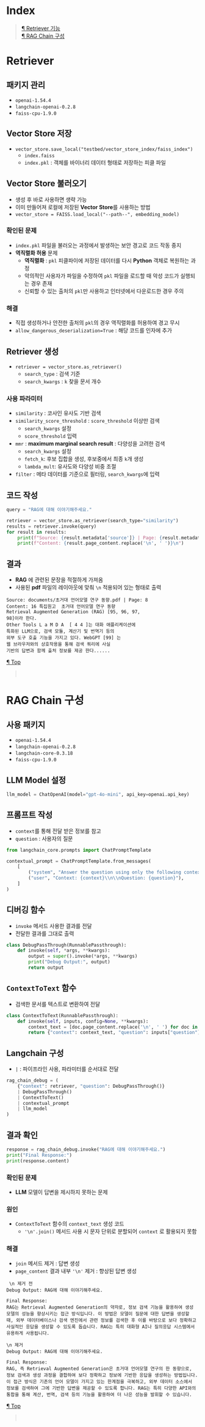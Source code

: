 # Index

>[¶ Retriever 기능](#retriever)<br>
>[¶ RAG Chain 구성](#rag-chain-구성)

# Retriever

## 패키지 관리
- `openai-1.54.4`
- `langchain-openai-0.2.8`
- `faiss-cpu-1.9.0`

## Vector Store 저장
- `vector_store.save_local("testbed/vector_store_index/faiss_index")`
  - `index.faiss`
  - `index.pkl` : 객체를 바이너리 데이터 형태로 저장하는 피클 파일

## Vector Store 불러오기
- 생성 후 바로 사용하면 생략 가능
- 이미 만들어져 로컬에 저장된 **Vector Store**를 사용하는 방법
- `vector_store = FAISS.load_local("--path--", embedding_model)`

### 확인된 문제
- `index.pkl` 파일을 불러오는 과정에서 발생하는 보안 경고로 코드 작동 중지
- **역직렬화 허용** 문제
  - **역직렬화** : `pkl` 피클파이에 저장된 데이터를 다시 **Python** 객체로 복원하는 과정
  - 악의적인 사용자가 파일을 수정하여 `pkl` 파일을 로드할 때 악성 코드가 실행되는 경우 존재
  - 신뢰할 수 있는 출처의 `pkl`만 사용하고 인터넷에서 다운로드한 경우 주의

### 해결
- 직접 생성하거나 안전한 출처의 `pkl`의 경우 역직렬화를 허용하여 경고 무시
- `allow_dangerous_deserialization=True` : 해당 코드를 인자에 추가

## Retriever 생성
- `retriever = vector_store.as_retriever()`
  - `search_type` : 검색 기준
  - `search_kwargs` : `k` 찾을 문서 개수

### 사용 파라미터
- `similarity` : 코사인 유사도 기반 검색
- `similarity_score_threshold` : `score_threshold` 이상만 검색
  - `search_kwargs` 설정
  - `score_threshold` 입력
- `mmr` : **maximum marginal search result** : 다양성을 고려한 검색
  - `search_kwargs` 설정
  - `fetch_k`: 후보 집합을 생성, 후보중에서 최종 `k`개 생성
  - `lambda_mult`: 유사도와 다양성 비중 조절
- `filter` : 메타 데이터를 기준으로 필터링, `search_kwargs`에 입력

## 코드 작성

```py
query = "RAG에 대해 이야기해주세요."

retriever = vector_store.as_retriever(search_type="similarity")
results = retriever.invoke(query)
for result in results:
    print(f"Source: {result.metadata['source']} | Page: {result.metadata['page']}")
    print(f"Content: {result.page_content.replace('\n', ' ')}\n")
```

## 결과
- **RAG** 에 관련된 문장을 적절하게 가져옴
- 사용된 **pdf** 파일의 레이아웃에 맞춰 `\n` 적용되어 있는 형태로 출력

```
Source: documents/초거대 언어모델 연구 동향.pdf | Page: 8
Content: 16 특집원고  초거대 언어모델 연구 동향
Retrieval Augmented Generation (RAG) [95, 96, 97, 
98]이라 한다.
Other Tools L a M D A  [ 4 4 ]는 대화 애플리케이션에 
특화된 LLM으로, 검색 모듈, 계산기 및 번역기 등의 
외부 도구 호출 기능을 가지고 있다. WebGPT [99] 는 
웹 브라우저와의 상호작용을 통해 검색 쿼리에 사실 
기반의 답변과 함께 출처 정보를 제공 한다......
```

[¶ Top](#index)
><br>

# RAG Chain 구성

## 사용 패키지
- `openai-1.54.4`
- `langchain-openai-0.2.8`
- `langchain-core-0.3.18`
- `faiss-cpu-1.9.0`

## LLM Model 설정

```py
llm_model = ChatOpenAI(model="gpt-4o-mini", api_key=openai.api_key)
```

## 프롬프트 작성
- `context`를 통해 전달 받은 정보를 참고
- `question` : 사용자의 질문

```py
from langchain_core.prompts import ChatPromptTemplate

contextual_prompt = ChatPromptTemplate.from_messages(
    [
        ("system", "Answer the question using only the following context."),
        ("user", "Context: {context}\\n\\nQuestion: {question}"),
    ]
)
```

## 디버깅 함수
- `invoke` 메서드 사용한 결과를 전달
- 전달한 결과를 그대로 출력

```py
class DebugPassThrough(RunnablePassthrough):
    def invoke(self, *args, **kwargs):
        output = super().invoke(*args, **kwargs)
        print("Debug Output:", output)
        return output
```

## `ContextToText` 함수
- 검색한 문서를 텍스트로 변환하여 전달

```py
class ContextToText(RunnablePassthrough):
    def invoke(self, inputs, config=None, **kwargs):
        context_text = [doc.page_content.replace('\n', ' ') for doc in inputs["context"]]
        return {"context": context_text, "question": inputs["question"]}
```

## Langchain 구성
- `|` : 파이프라인 사용, 파라미터를 순서대로 전달

```py
rag_chain_debug = (
    {"context": retriever, "question": DebugPassThrough()}
    | DebugPassThrough()
    | ContextToText()
    | contextual_prompt
    | llm_model
)
```

## 결과 확인

```py
response = rag_chain_debug.invoke("RAG에 대해 이야기해주세요.")
print("Final Response:")
print(response.content)
```

### 확인된 문제
- **LLM** 모델이 답변을 제시하지 못하는 문제

### 원인
- `ContextToText` 함수의 `context_text` 생성 코드
  - `'\n'.join()` 메서드 사용 시 문자 단위로 분할되어 `context` 로 활용되지 못함

### 해결
- `join` 메서드 제거 : 답변 생성
- `page_content` 결과 내부 `'\n'` 제거 : 향상된 답변 생성

```
 \n 제거 전
Debug Output: RAG에 대해 이야기해주세요.

Final Response:
RAG는 Retrieval Augmented Generation의 약자로, 정보 검색 기능을 활용하여 생성 모델의 성능을 향상시키는 접근 방식입니다. 이 방법은 모델이 질문에 대한 답변을 생성할 때, 외부 데이터베이스나 검색 엔진에서 관련 정보를 검색한 후 이를 바탕으로 보다 정확하고 사실적인 응답을 생성할 수 있도록 돕습니다. RAG는 특히 대화형 AI나 질의응답 시스템에서 유용하게 사용됩니다.
```

```
\n 제거
Debug Output: RAG에 대해 이야기해주세요.

Final Response:
RAG, 즉 Retrieval Augmented Generation은 초거대 언어모델 연구의 한 동향으로, 정보 검색과 생성 과정을 결합하여 보다 정확하고 정보에 기반한 응답을 생성하는 방법입니다. 이 접근 방식은 기존의 언어 모델이 가지고 있는 한계점을 극복하고, 외부 데이터 소스에서 정보를 검색하여 그에 기반한 답변을 제공할 수 있도록 합니다. RAG는 특히 다양한 API와의 통합을 통해 계산, 번역, 검색 등의 기능을 활용하여 더 나은 성능을 발휘할 수 있습니다.
```

[¶ Top](#index)
><br>